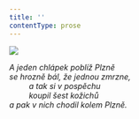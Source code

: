 ```yaml
---
title: ''
contentType: prose
---
```


![](../Images/056.jpg)

_A jeden chlápek poblíž Plzně  
se hrozně bál, že jednou zmrzne,  
         a tak si v pospěchu  
         koupil šest kožichů  
a pak v nich chodil kolem Plzně._
